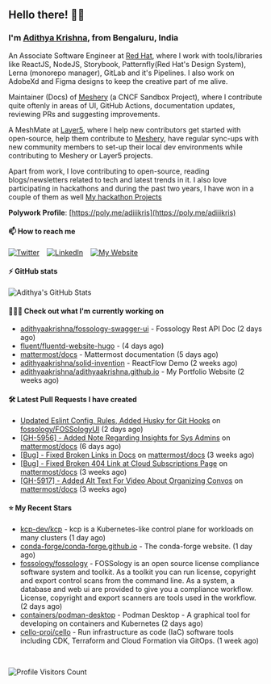## Hello there! 👋🏻
  
### I'm [Adithya Krishna](https://adithyaakrishna.github.io/), from <b>Bengaluru, India</b></br>

An Associate Software Engineer at [Red Hat](https://www.redhat.com), where I work with tools/libraries like ReactJS, NodeJS, Storybook, Patternfly(Red Hat's Design System), Lerna (monorepo manager), GitLab and it's Pipelines. I also work on AdobeXd and Figma designs to keep the creative part of me alive.

Maintainer (Docs) of [Meshery](https://github.com/meshery) (a CNCF Sandbox Project), where I contribute quite oftenly in areas of UI, GitHub Actions, documentation updates, reviewing PRs and suggesting improvements.

A MeshMate at [Layer5](https://layer5.io), where I help new contributors get started with open-source, help them contribute to [Meshery](https://github.com/meshery), have regular sync-ups with new community members to set-up their local dev environments while contributing to Meshery or Layer5 projects.

Apart from work, I love contributing to open-source, reading blogs/newsletters related to tech and latest trends in it. I also love participating in hackathons and during the past two years, I have won in a couple of them as well [My hackathon Projects](http://bit.ly/adikris-hackathons)

**Polywork Profile**: [https://poly.me/adiiikris](https://poly.me/adiiikris)

#### 📫 How to reach me

[![Twitter](https://img.shields.io/badge/-@adii_kris-%231DA1F2?style=for-the-badge&logo=twitter&logoColor=ffffff)](https://twitter.com/adii_kris) &ensp;
[![LinkedIn](https://img.shields.io/badge/-Adithya%20Krishna-%230A67C3?style=for-the-badge&logo=linkedin&logoColor=ffffff)](https://www.linkedin.com/in/adiiikris/) &ensp;
[![My Website](https://img.shields.io/badge/-My%20Website-%230A67C3?style=for-the-badge)](https://adithyaakrishna.github.io/)


#### ⚡️ GitHub stats

![Adithya's GitHub Stats](https://github-readme-stats.vercel.app/api?username=adithyaakrishna&show_icons=true&hide_border=true&title_color=fff&icon_color=79ff97&text_color=9f9f9f&bg_color=151515)



#### 🧑🏻‍💻 Check out what I'm currently working on

- [adithyaakrishna/fossology-swagger-ui](https://github.com/adithyaakrishna/fossology-swagger-ui) - Fossology Rest API Doc (2 days ago)
- [fluent/fluentd-website-hugo](https://github.com/fluent/fluentd-website-hugo) -  (4 days ago)
- [mattermost/docs](https://github.com/mattermost/docs) - Mattermost documentation  (5 days ago)
- [adithyaakrishna/solid-invention](https://github.com/adithyaakrishna/solid-invention) - ReactFlow Demo (2 weeks ago)
- [adithyaakrishna/adithyaakrishna.github.io](https://github.com/adithyaakrishna/adithyaakrishna.github.io) - My Portfolio Website (2 weeks ago)

#### 🛠 Latest Pull Requests I have created

- [Updated Eslint Config, Rules, Added Husky for Git Hooks](https://github.com/fossology/FOSSologyUI/pull/270) on [fossology/FOSSologyUI](https://github.com/fossology/FOSSologyUI) (2 days ago)
- [[GH-5956] - Added Note Regarding Insights for Sys Admins](https://github.com/mattermost/docs/pull/6028) on [mattermost/docs](https://github.com/mattermost/docs) (6 days ago)
- [[Bug] - Fixed Broken Links in Docs](https://github.com/mattermost/docs/pull/5987) on [mattermost/docs](https://github.com/mattermost/docs) (3 weeks ago)
- [[Bug] - Fixed Broken 404 Link at Cloud Subscriptions Page](https://github.com/mattermost/docs/pull/5975) on [mattermost/docs](https://github.com/mattermost/docs) (3 weeks ago)
- [[GH-5917] - Added Alt Text For Video About Organizing Convos](https://github.com/mattermost/docs/pull/5973) on [mattermost/docs](https://github.com/mattermost/docs) (3 weeks ago)

#### ⭐ My Recent Stars

- [kcp-dev/kcp](https://github.com/kcp-dev/kcp) - kcp is a Kubernetes-like control plane for workloads on many clusters (1 day ago)
- [conda-forge/conda-forge.github.io](https://github.com/conda-forge/conda-forge.github.io) - The conda-forge website. (1 day ago)
- [fossology/fossology](https://github.com/fossology/fossology) - FOSSology is an open source license compliance software system and toolkit.  As a toolkit you can run license, copyright and export control scans from the command line.  As a system, a database and web ui are provided to give you a compliance workflow. License, copyright and export scanners are tools used in the workflow. (2 days ago)
- [containers/podman-desktop](https://github.com/containers/podman-desktop) - Podman Desktop - A graphical tool for developing on containers and Kubernetes (2 days ago)
- [cello-proj/cello](https://github.com/cello-proj/cello) - Run infrastructure as code (IaC) software tools including CDK, Terraform and Cloud Formation via GitOps. (1 week ago)

<br> 

![Profile Visitors Count](https://profile-counter.glitch.me/adithyaakrishna/count.svg)
